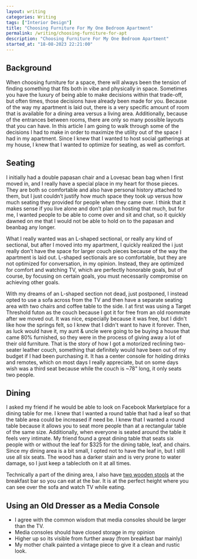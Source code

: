 ```yaml
---
layout: writing
categories: Writing
tags: ["Interior Design"]
title: "Choosing Furniture For My One Bedroom Apartment"
permalink: /writing/choosing-furniture-for-apt
description: "Choosing Furniture For My One Bedroom Apartment"
started_at: "18-08-2023 22:21:00"
---
```


## Background
When choosing furniture for a space, there will always been the tension of finding something that fits both in vibe and physically in space. Sometimes you have the luxury of being able to make decisions within that trade-off, but often times, those decisions have already been made for you. Because of the way my apartment is laid out, there is a very specific amount of room that is available for a dining area versus a living area. Additionally, because of the entrances between rooms, there are only so many possible layouts that you can have. In this article I am going to walk through some of the decisions I had to make in order to maximize the utility out of the space I had in my apartment. Since I knew that I wanted to host social gatherings at my house, I knew that I wanted to optimize for seating, as well as comfort.

## Seating
I initially had a double papasan chair and a Lovesac bean bag when I first moved in, and I really have a special place in my heart for those pieces. They are both so comfortable and also have personal history attached to them, but I just couldn’t justify how much space they took up versus how much seating they provided for people when they came over. I think that it makes sense if you live alone and don’t plan on hosting that much, but for me, I wanted people to be able to come over and sit and chat, so it quickly dawned on me that I would not be able to hold on to the papasan and beanbag any longer.

What I really wanted was an L-shaped sectional, or really any kind of sectional, but after I moved into my apartment, I quickly realized the i just really don’t have the space for larger couch pieces because of the way the apartment is laid out. L-shaped sectionals are so comfortable, but they are not optimized for conversation, in my opinion. Instead, they are optimized for comfort and watching TV, which are perfectly honorable goals, but of course, by focusing on certain goals, you must necessarily compromise on achieving other goals.

With my dreams of an L-shaped section not dead, just postponed, I instead opted to use a sofa across from the TV and then have a separate seating area with two chairs and coffee table to the side. I at first was using a Target Threshold futon as the couch because I got it for free from an old roommate after we moved out. It was nice, especially because it was free, but I didn't like how the springs felt, so I knew that I didn't want to have it forever. Then, as luck would have it, my aunt & uncle were going to be buying a house that came 80% furnished, so they were in the process of giving away a lot of their old furniture. That is the story of how I got a motorized reclining two-seater leather couch, something that definitely would have been out of my budget if I had been purchasing it. It has a center console for holding drinks and remotes, which on most days I really appreciate, but on some days wish was a third seat because while the couch is ~78" long, it only seats two people.

## Dining
I asked my friend if he would be able to look on Facebook Marketplace for a dining table for me. I knew that I wanted a round table that had a leaf so that the table area could be increased if need be. I knew that I wanted a round table because it allows you to seat more people than at a rectangular table of the same size. Additionally, when everyone is seated around the table it feels very intimate. My friend found a great dining table that seats six people with or without the leaf for $325 for the dining table, leaf, and chairs. Since my dining area is a bit small, I opted not to have the leaf in, but I still use all six seats. The wood has a darker stain and is very prone to water damage, so I just keep a tablecloth on it at all times. 

Technically a part of the dining area, I also have [two wooden stools](https://www.amazon.com/dp/B07L6KM74G) at the breakfast bar so you can eat at the bar. It is at the perfect height where you can see over the sofa and watch TV while eating.

## Using an Old Dresser as a Media Console
* I agree with the common wisdom that media consoles should be larger than the TV.
* Media consoles should have closed storage in my opinion
* Higher up so its visible from further away (from breakfast bar mainly)
* My mother chalk painted a vintage piece to give it a clean and rustic look.